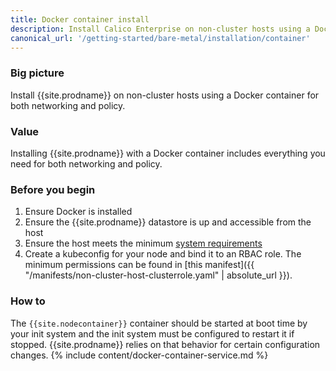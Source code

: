 ```yaml
---
title: Docker container install
description: Install Calico Enterprise on non-cluster hosts using a Docker container.
canonical_url: '/getting-started/bare-metal/installation/container'
---
```


### Big picture
Install {{site.prodname}} on non-cluster hosts using a Docker container for both networking and policy.

### Value
Installing {{site.prodname}} with a Docker container includes everything you need for both networking and policy.

### Before you begin

1. Ensure Docker is installed
2. Ensure the {{site.prodname}} datastore is up and accessible from the host
3. Ensure the host meets the minimum [system requirements](../requirements)
4. Create a kubeconfig for your node and bind it to an RBAC role. The minimum permissions can be found in [this manifest]({{ "/manifests/non-cluster-host-clusterrole.yaml" | absolute_url }}).

### How to

The `{{site.nodecontainer}}` container should be started at boot time by your init system and the init system must be configured to restart it if stopped. {{site.prodname}} relies on that behavior for certain configuration changes.
{% include content/docker-container-service.md %}

